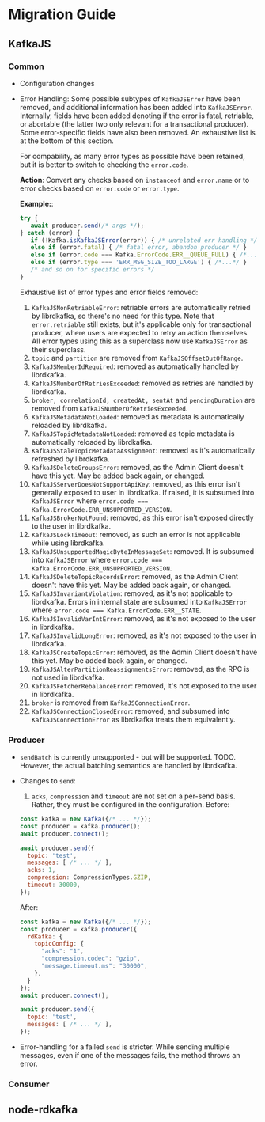 # Migration Guide

## KafkaJS

### Common

* Configuration changes

* Error Handling: Some possible subtypes of `KafkaJSError` have been removed,
   and additional information has been added into `KafkaJSError`.
   Internally, fields have been added denoting if the error is fatal, retriable, or abortable (the latter two only relevant for a
   transactional producer).
   Some error-specific fields have also been removed. An exhaustive list is at the bottom of this section.

   For compability, as many error types as possible have been retained, but it is
   better to switch to checking the `error.code`.

   **Action**: Convert any checks based on `instanceof` and `error.name` or to error
               checks based on `error.code` or `error.type`.

   **Example:**:
   ```javascript
   try {
      await producer.send(/* args */);
   } catch (error) {
      if (!Kafka.isKafkaJSError(error)) { /* unrelated err handling */ }
      else if (error.fatal) { /* fatal error, abandon producer */ }
      else if (error.code === Kafka.ErrorCode.ERR__QUEUE_FULL) { /*...*/ }
      else if (error.type === 'ERR_MSG_SIZE_TOO_LARGE') { /*...*/ }
      /* and so on for specific errors */
   }
   ```

   Exhaustive list of error types and error fields removed:
   1. `KafkaJSNonRetriableError`: retriable errors are automatically retried by librdkafka, so there's no need for this type.
                                  Note that `error.retriable` still exists, but it's applicable only for transactional producer,
                                  where users are expected to retry an action themselves.
                                  All error types using this as a superclass now use `KafkaJSError` as their superclass.
   2. `topic` and `partition` are removed from `KafkaJSOffsetOutOfRange`.
   3. `KafkaJSMemberIdRequired`: removed as automatically handled by librdkafka.
   4. `KafkaJSNumberOfRetriesExceeded`: removed as retries are handled by librdkafka.
   5. `broker, correlationId, createdAt, sentAt` and `pendingDuration` are removed from `KafkaJSNumberOfRetriesExceeded`.
   6. `KafkaJSMetadataNotLoaded`: removed as metadata is automatically reloaded by librdkafka.
   7. `KafkaJSTopicMetadataNotLoaded`: removed as topic metadata is automatically reloaded by librdkafka.
   8. `KafkaJSStaleTopicMetadataAssignment`: removed as it's automatically refreshed by librdkafka.
   9. `KafkaJSDeleteGroupsError`: removed, as the Admin Client doesn't have this yet. May be added back again, or changed.
   10. `KafkaJSServerDoesNotSupportApiKey`: removed, as this error isn't generally exposed to user in librdkafka. If raised,
                                            it is subsumed into `KafkaJSError` where `error.code === Kafka.ErrorCode.ERR_UNSUPPORTED_VERSION`.
   11. `KafkaJSBrokerNotFound`: removed, as this error isn't exposed directly to the user in librdkafka.
   12. `KafkaJSLockTimeout`: removed, as such an error is not applicable while using librdkafka.
   13. `KafkaJSUnsupportedMagicByteInMessageSet`: removed. It is subsumed into `KafkaJSError` where `error.code === Kafka.ErrorCode.ERR_UNSUPPORTED_VERSION`.
   14. `KafkaJSDeleteTopicRecordsError`: removed, as the Admin Client doesn't have this yet. May be added back again, or changed.
   15. `KafkaJSInvariantViolation`: removed, as it's not applicable to librdkafka. Errors in internal state are subsumed into `KafkaJSError` where `error.code === Kafka.ErrorCode.ERR__STATE`.
   16. `KafkaJSInvalidVarIntError`: removed, as it's not exposed to the user in librdkafka.
   17. `KafkaJSInvalidLongError`: removed, as it's not exposed to the user in librdkafka.
   18. `KafkaJSCreateTopicError`: removed, as the Admin Client doesn't have this yet. May be added back again, or changed.
   19. `KafkaJSAlterPartitionReassignmentsError`: removed, as the RPC is not used in librdkafka.
   20. `KafkaJSFetcherRebalanceError`: removed, it's not exposed to the user in librdkafka.
   21. `broker` is removed from `KafkaJSConnectionError`.
   22. `KafkaJSConnectionClosedError`: removed, and subsumed into `KafkaJSConnectionError` as librdkafka treats them equivalently.

### Producer

* `sendBatch` is currently unsupported - but will be supported. TODO. However, the actual batching semantics are handled by librdkafka.
* Changes to `send`:
  1. `acks`, `compression` and `timeout` are not set on a per-send basis. Rather, they must be configured in the configuration.
    Before:
    ```javascript
    const kafka = new Kafka({/* ... */});
    const producer = kafka.producer();
    await producer.connect();

    await producer.send({
      topic: 'test',
      messages: [ /* ... */ ],
      acks: 1,
      compression: CompressionTypes.GZIP,
      timeout: 30000,
    });
    ```

    After:
    ```javascript
    const kafka = new Kafka({/* ... */});
    const producer = kafka.producer({
      rdKafka: {
        topicConfig: {
          "acks": "1",
          "compression.codec": "gzip",
          "message.timeout.ms": "30000",
        },
      }
    });
    await producer.connect();

    await producer.send({
      topic: 'test',
      messages: [ /* ... */ ],
    });
    ```

 * Error-handling for a failed `send` is stricter. While sending multiple messages, even if one of the messages fails, the method throws an error.

### Consumer

## node-rdkafka
